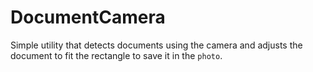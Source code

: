# DocumentCamera

Simple utility that detects documents using the camera and adjusts the document to fit the rectangle to save it in the `photo`.
